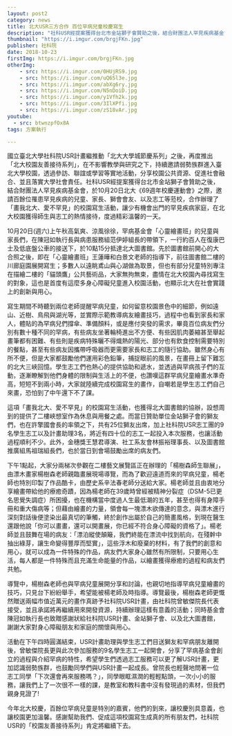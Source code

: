 ```yaml
---
layout: post2
category: news
title: 北大USR三方合作 百位罕病兒童校慶寫生
description: "社科USR經提案獲得台北市金站獅子會贊助之後，結合財團法人罕見疾病基金會，於10月20日北大《69週年校慶運動會》之際，邀請百餘位罹患罕見疾病的兒童、家長、獅會會友、以及志工等蒞校，合作辦理了「畫我北大、愛不罕見」的校園寫生活動，讓少有機會出門的罕見疾病家庭，在北大校園獲得師生與志工的熱情接待，度過精彩溫馨的一天。"
thumbnail: "https://i.imgur.com/brgjFKn.jpg"
publisher: 社科院
date: 2018-10-23
firstImg: https://i.imgur.com/brgjFKn.jpg
otherImg:
    - src: https://i.imgur.com/0HUjRS9.jpg    
    - src: https://i.imgur.com/uQ65l3e.jpg
    - src: https://i.imgur.com/abXg6ry.jpg
    - src: https://i.imgur.com/N5nDoiD.jpg
    - src: https://i.imgur.com/y1Vfh2k.jpg
    - src: https://i.imgur.com/3IlXPfi.jpg
    - src: https://i.imgur.com/zS18vAr.jpg
youtube:
  - src: btwnzpfOx8A
tags: 方案執行

---
```


國立臺北大學社科院USR計畫繼推動「北大大學城節慶系列」之後，再度推出「北大校園友善接待系列」，在不影響教學與研究之下，持續邀請弱勢族群進入臺北大學校園，透過參訪、聯誼或學習等實地活動，分享校園公共資源、促進社會融合、並且落實大學社會責任。社科USR經提案獲得台北市金站獅子會贊助之後，結合財團法人罕見疾病基金會，於10月20日北大《69週年校慶運動會》之際，邀請百餘位罹患罕見疾病的兒童、家長、獅會會友、以及志工等蒞校，合作辦理了「畫我北大、愛不罕見」的校園寫生活動，讓少有機會出門的罕見疾病家庭，在北大校園獲得師生與志工的熱情接待，度過精彩溫馨的一天。

10月20日(週六)上午秋高氣爽、涼風徐徐，罕病基金會「心靈繪畫班」的兒童與家長們，在陳冠如執行長與病患服務組范伊婷組長的帶領下，一行約百人在復康巴士及低底盤公車的接送下，於10點15分抵達北大圖書館。先於圖書館前開心的大合照之後，即在「心靈繪畫班」王蓮曄和白景文老師的指導下，前往圖書館二樓的川廊庭園展開寫生；多數人以遠眺鳶山與心湖做為取景，但也有部分兒童特別專注在描繪二樓的「貓頭鷹」公共藝術品，大家無拘無束，盡情在北大校園內尋找寫生的對象，這也是首度有這麼多身心障礙兒童進入校園活動，也顯示北大在社會實踐上的創新與用心。

寫生期間不時聽到兩位老師提醒罕病兒童，如何留意校園景色中的細節，例如遠山、近樹、鳥飛與湖光等，並實際示範教導病友繪畫技巧，過程中也看到家長和家人，體貼的為罕病兒們撐傘、準備顏料，或是應付突發的需求，畢竟百位病友們分別有數十種不同的罕病，有些病友坐著輪椅進出不方便、有些因肌肉萎縮甚至舉起畫筆都有困難、有些則是疾病特殊曬不得熾熱的陽光、部分也有飲食控制需要特別的餐點，甚至有些病友因攜帶呼吸器而更需要家長和志工的隨行協助。雖然身心有所不便，但是大家都鼓勵他們運用彩色鉛筆，捕捉眼前的風景，在畫冊上留下難忘的北大三峽回憶。學生志工們也熱心的提供協助和遞水，並透過與罕病孩子們的互動，逐漸瞭解到他們身體的限制與生活上的不便，也讚嘆這群罕病兒童繪畫水準奇高，短短不到兩小時，大家就陸續完成校園寫生的畫作，自嘲若是學生志工們自己來畫，恐怕到了中午還下不了課。

這項「畫我北大、愛不罕見」的校園寫生活動，也獲得北大圖書館的協辦，設想周到的提供了二樓峽想室作為休息與用餐之處。而當日贊助單位金站獅子會的獅友們，也在許擎國會長的率領之下，共有25位獅友出席，加上社科院USR志工團的9名學生志工以及計畫助理3名，將近有四十位的志工一起投入本次服務，也讓活動過程順利不少。此外，金穗獎王慧君導演、社工系友會林振裕理事長、以及圖書館推廣組馬祖瑞組長們，也於當日到會場鼓勵出席的病友們。

下午1點起，大家分兩梯次參觀在二樓藝文展覽區正在辦理的「楊樹森師生聯展」，由漂木畫家楊樹森老師親臨畫展現場導覽，而為了歡迎遠道而來的罕病兒童，楊老師也特別印製了作品酷卡，由歷史系辛法春老師分送給大家。楊老師並且由衷地分享繪畫帶給他的療癒奇蹟，因為楊老師在39歲時曾經被精神分裂症（DSM-5已更名思覺失調症）所困擾，也在機構當中度過人生最低潮的五年，甚至也得有身障手冊和重大傷病等；但藉由繪畫的力量，領會每一塊漂木欲傳達的意念，與漂木進行深刻對話後便塗染出最真切的筆觸，終於創作出屬於自己的簡畫風格，到現在醫生還跟他說「你可以畫畫，還可以開畫展，你已經不符合身心障礙的資格了」。楊老師並且鼓舞在場的病友：「漂泊縱使顛簸，我們終能在漂流中找到航向，在殘幹中抽出綠芽，讓生命變得豐厚而堅實」，這些浮木和廢棄的材料，有了我們的創意和用心，就可以成為一件特殊的作品，病友們大家身心雖然有所限制，只要用心生活，每人都是一件特殊而且充滿生命能量的作品，以繪畫獲得療癒的過程和病友們共勉。

導覽中，楊樹森老師也與罕病兒童展開分享和討論，也親切地指導罕病兒童繪畫的技巧，只見台下紛紛舉手，希望能被楊老師及時指導。導覽最後，楊樹森老師更慨然贈送兩幅市值近萬元的畫作真跡予社科院USR計畫，由社科院曾敏傑院長代表接受，並且承諾將再繼續用來開發資源，持續辦理這樣有意義的活動；同時基金會陳冠如執行長也致贈感謝狀給社科院USR計畫、金站獅子會、以及北大圖書館，謝謝大家對身心障礙朋友和家庭的關懷與用心。

活動在下午四時圓滿結束，USR計畫助理與學生志工們目送獅友和罕病朋友離開後，曾敏傑院長更與此次參加服務的9名學生志工一起開會，分享了罕病基金會創立的過程與介紹罕病的特性，希望學生們透過志工服務可以更了解USR計畫，更加認識弱勢族群，也鼓勵同學們與USR計畫一起成長。曾院長也輕聲地問著一位志工同學「下次還會再來服務嗎？」，同學眼眶濕潤的輕輕點頭，一次小小的服務，讓我們上了一次很不一樣的課，是教室和教科書中沒有發現過的素材，但我們親身見證了!

今年北大校慶，百餘位罕病兒童是特別的嘉賓，他們的到來，讓校慶別具意義，也讓校園更加溫馨。感謝幫助我們、促成這項校園寫生成真的所有朋友們，社科院USR的「校園友善接待系列」肯定將繼續下去。